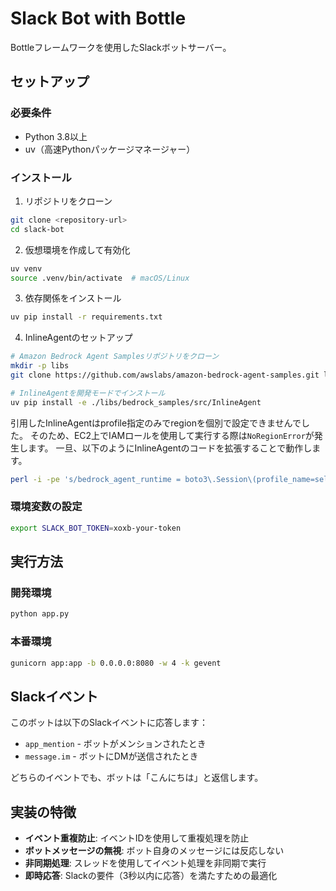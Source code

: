 # Slack Bot with Bottle

Bottleフレームワークを使用したSlackボットサーバー。

## セットアップ

### 必要条件
- Python 3.8以上
- uv（高速Pythonパッケージマネージャー）

### インストール

1. リポジトリをクローン
```bash
git clone <repository-url>
cd slack-bot
```

2. 仮想環境を作成して有効化
```bash
uv venv
source .venv/bin/activate  # macOS/Linux
```

3. 依存関係をインストール
```bash
uv pip install -r requirements.txt
```

4. InlineAgentのセットアップ
```bash
# Amazon Bedrock Agent Samplesリポジトリをクローン
mkdir -p libs
git clone https://github.com/awslabs/amazon-bedrock-agent-samples.git libs/bedrock_samples

# InlineAgentを開発モードでインストール
uv pip install -e ./libs/bedrock_samples/src/InlineAgent
```

引用したInlineAgentはprofile指定のみでregionを個別で設定できませんでした。
そのため、EC2上でIAMロールを使用して実行する際は`NoRegionError`が発生します。
一旦、以下のようにInlineAgentのコードを拡張することで動作します。

```bash
perl -i -pe 's/bedrock_agent_runtime = boto3\.Session\(profile_name=self\.profile\)\.client\(/bedrock_agent_runtime = boto3.Session(profile_name=self.profile, region_name=self.region or os.environ.get("AWS_REGION", "us-east-1")).client(/g' libs/bedrock_samples/src/InlineAgent/src/InlineAgent/agent/inline_agent.py
```

### 環境変数の設定

```bash
export SLACK_BOT_TOKEN=xoxb-your-token
```

## 実行方法

### 開発環境
```bash
python app.py
```

### 本番環境
```bash
gunicorn app:app -b 0.0.0.0:8080 -w 4 -k gevent
```

## Slackイベント

このボットは以下のSlackイベントに応答します：

- `app_mention` - ボットがメンションされたとき
- `message.im` - ボットにDMが送信されたとき

どちらのイベントでも、ボットは「こんにちは」と返信します。

## 実装の特徴

- **イベント重複防止**: イベントIDを使用して重複処理を防止
- **ボットメッセージの無視**: ボット自身のメッセージには反応しない
- **非同期処理**: スレッドを使用してイベント処理を非同期で実行
- **即時応答**: Slackの要件（3秒以内に応答）を満たすための最適化



